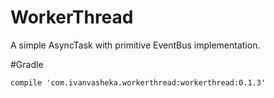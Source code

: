 # WorkerThread

A simple AsyncTask with primitive EventBus implementation.

#Gradle

`compile 'com.ivanvasheka.workerthread:workerthread:0.1.3'`
